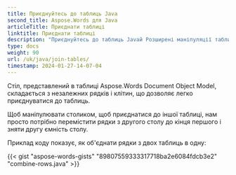 ```yaml
---
title: Приєднуйтесь до таблиць Java
second_title: Aspose.Words для Java
articleTitle: Приєднати таблиці
linktitle: Приєднати таблиці
description: "Приєднуйтесь до таблиць Javaй Розширені маніпуляції таблиці, вступ і розщеплення за допомогою Javaй"
type: docs
weight: 90
url: /uk/java/join-tables/
timestamp: 2024-01-27-14-07-04
---
```


Стіл, представлений в таблиці Aspose.Words Document Object Model, складається з незалежних рядків і клітин, що дозволяє легко приєднуватися до таблиць.

Щоб маніпулювати столиком, щоб приєднатися до іншої таблиці, нам просто потрібно перемістити рядки з другого столу до кінця першого і зняти другу ємність столу.

Приклад коду показує, як об'єднати рядки з двох таблиць в одну:

{{< gist "aspose-words-gists" "89807559333317718ba2e6084fdcb3e2" "combine-rows.java" >}}
